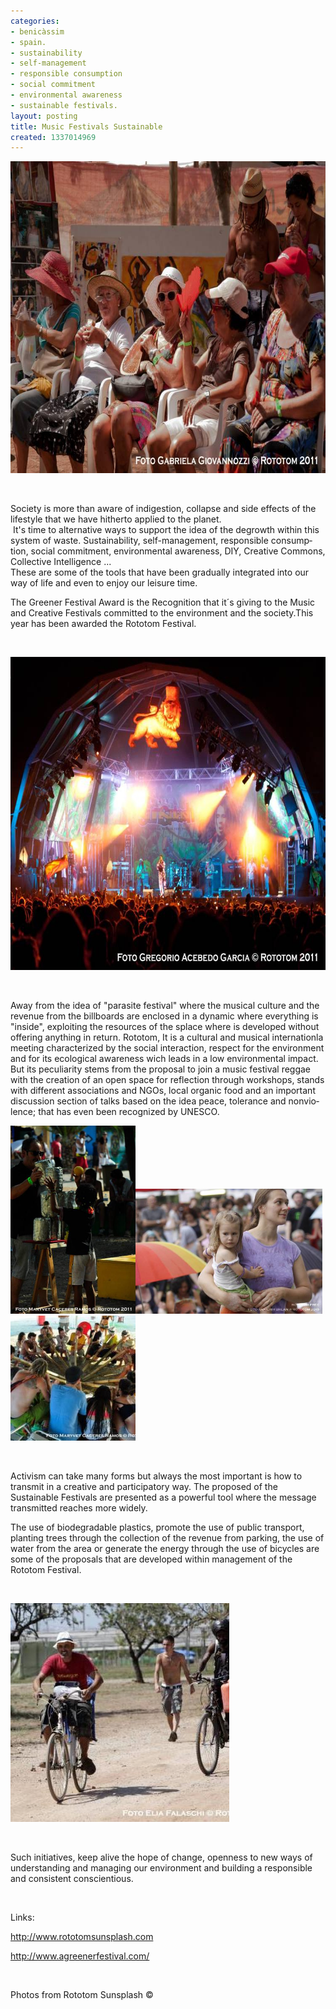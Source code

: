 ```yaml
---
categories:
- benicàssim
- spain.
- sustainability
- self-management
- responsible consumption
- social commitment
- environmental awareness
- sustainable festivals.
layout: posting
title: Music Festivals Sustainable
created: 1337014969
---
```

<p><img alt="" src="/assets/files/u28/6151963149_4344c06c9b_b_2.jpg" style="width: 750px; height: 499px;"></p><p>&nbsp;</p><p style="margin-bottom: 0cm;"><span lang="en">Society is more than aware of indigestion, collapse and side effects of the lifestyle that we have hitherto applied to the planet.<br>&nbsp;It's time to alternative ways to support the idea of the degrowth within this system of waste. Sustainability, self-management, responsible consumption, social commitment, environmental awareness, DIY, Creative Commons, Collective Intelligence ...<br>These are some of the tools that have been gradually integrated into our way of life and even to enjoy our leisure time.</span></p><p style="margin-bottom: 0cm;"><span lang="en">The Greener Festival Award is the Recognition that it´s giving to the Music and Creative Festivals committed to the environment and the society.</span><span lang="en">This year has been awarded the Rototom Festival. </span></p><p style="margin-bottom: 0cm;">&nbsp;</p><p><img alt="" src="/assets/files/u28/6152509842_66c8cb2ae7_b_0.jpg" style="width: 750px; height: 501px;"></p><p>&nbsp;</p><p style="margin-bottom: 0cm;"><span lang="en">Away from the idea of ​​"parasite festival" where the musical culture and the revenue from the billboards are enclosed in a dynamic where everything is "inside", exploiting the resources of the splace where is developed without offering anything in return. Rototom, It is a cultural and musical internationla meeting characterized by the social interaction, respect for the environment and for its ecological awareness wich leads in a low environmental impact. But its peculiarity stems from the proposal to join a music festival reggae with the creation of an open space for reflection through workshops, stands with different associations and NGOs, local organic food and an important discussion section of talks based on the idea peace, tolerance and nonviolence; that has even been recognized by UNESCO. </span></p><p style="margin-bottom: 0cm;"><span lang="en"><img alt="" src="/assets/files/u28/6152517952_32b3338200_b.jpg" style="width: 200px; height: 301px;"><img alt="" src="/assets/files/u28/4756881649_19429d0419_o_1.jpg" style="width: 299px; height: 200px;"><img alt="" src="/assets/files/u28/medium_6152518140_b860fdb84a_b_0.jpg" style="width: 200px; height: 200px;"></span></p><p style="margin-bottom: 0cm;">&nbsp;</p><p style="margin-bottom: 0cm;"><span lang="en">Activism can take many forms but always the most important is how to transmit in a creative and participatory way. The proposed of the Sustainable Festivals are presented as a powerful tool where the message transmitted reaches more widely.</span></p><p style="margin-bottom: 0cm;"><span lang="en">The use of biodegradable plastics, promote the use of public transport, planting trees through the collection of the revenue from parking, the use of water from the area or generate the energy through the use of bicycles are some of the proposals that are developed within management of the Rototom Festival</span>.</p><p style="margin-bottom: 0cm;">&nbsp;</p><p style="margin-bottom: 0cm;"><img alt="" src="/assets/files/u28/large_rototom_0.jpg" style="width: 350px; height: 350px;"></p><p style="margin-bottom: 0cm;">&nbsp;</p><p style="margin-bottom: 0cm;"><span lang="en">Such initiatives, keep alive the hope of change, openness to new ways of understanding and managing our environment and building a responsible and consistent conscientious.</span></p><p style="margin-bottom: 0cm;">&nbsp;</p><p style="margin-bottom: 0cm;"><span lang="en">Links:</span></p><p style="margin-bottom: 0cm;"><a href="http://www.rototomsunsplash.com/">http://www.rototomsunsplash.com</a></p><p style="margin-bottom: 0cm;"><a href="http://www.agreenerfestival.com/">http://www.agreenerfestival.com/</a></p><p style="margin-bottom: 0cm;">&nbsp;</p><p style="margin-bottom: 0cm;">Photos from Rototom Sunsplash ©</p><p style="margin-bottom: 0cm;">&nbsp;</p><p style="margin-bottom: 0cm;">&nbsp;</p><p style="margin-bottom: 0cm;">&nbsp;</p><p>&nbsp;</p>
